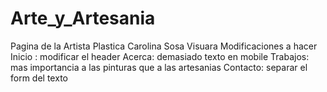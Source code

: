 # Arte_y_Artesania
Pagina de la Artista Plastica Carolina Sosa Visuara
Modificaciones a hacer
Inicio : modificar el header
Acerca: demasiado texto en mobile 
Trabajos: mas importancia a las pinturas que a las artesanias
Contacto: separar el form del texto

